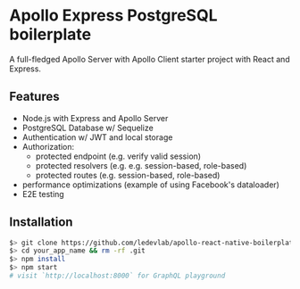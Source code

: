 #  Apollo Express PostgreSQL boilerplate

A full-fledged Apollo Server with Apollo Client starter project with React and Express.

## Features

- Node.js with Express and Apollo Server
- PostgreSQL Database w/ Sequelize
- Authentication w/ JWT and local storage
- Authorization:
  - protected endpoint (e.g. verify valid session)
  - protected resolvers (e.g. e.g. session-based, role-based)
  - protected routes (e.g. session-based, role-based)
- performance optimizations (example of using Facebook's dataloader)
- E2E testing

## Installation

```bash
$> git clone https://github.com/ledevlab/apollo-react-native-boilerplate your_app_name
$> cd your_app_name && rm -rf .git
$> npm install
$> npm start
# visit `http://localhost:8000` for GraphQL playground
```
